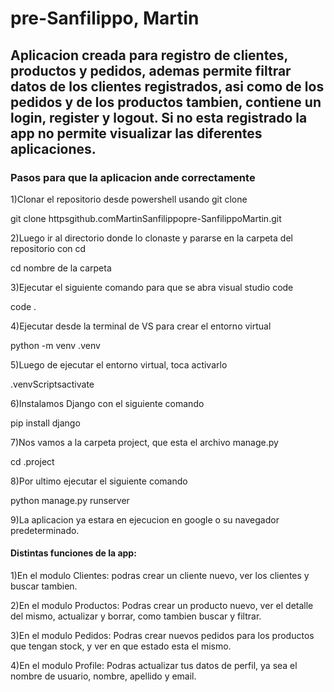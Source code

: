 # pre-Sanfilippo, Martin

## Aplicacion creada para registro de clientes, productos y pedidos, ademas permite filtrar datos de los clientes registrados, asi como de los pedidos y de los productos tambien, contiene un login, register y logout. Si no esta registrado la app no permite visualizar las diferentes aplicaciones.

### Pasos para que la aplicacion ande correctamente

1)Clonar el repositorio desde powershell usando git clone  

git clone httpsgithub.comMartinSanfilippopre-SanfilippoMartin.git

2)Luego ir al directorio donde lo clonaste y pararse en la carpeta del repositorio con cd

cd nombre de la carpeta

3)Ejecutar el siguiente comando para que se abra visual studio code 

code .

4)Ejecutar desde la terminal de VS para crear el entorno virtual

python -m venv .venv

5)Luego de ejecutar el entorno virtual, toca activarlo

.venvScriptsactivate

6)Instalamos Django con el siguiente comando 

pip install django

7)Nos vamos a la carpeta project, que esta el archivo manage.py

cd .project

8)Por ultimo ejecutar el siguiente comando 

python manage.py runserver 

9)La aplicacion ya estara en ejecucion en google o su navegador predeterminado.

#### Distintas funciones de la app:

1)En el modulo Clientes: podras crear un cliente nuevo, ver los clientes y buscar tambien.

2)En el modulo Productos: Podras crear un producto nuevo, ver el detalle del mismo, actualizar y borrar, como tambien buscar y filtrar.

3)En el modulo Pedidos: Podras crear nuevos pedidos para los productos que tengan stock, y ver en que estado esta el mismo.

4)En el modulo Profile: Podras actualizar tus datos de perfil, ya sea el nombre de usuario, nombre, apellido y email.